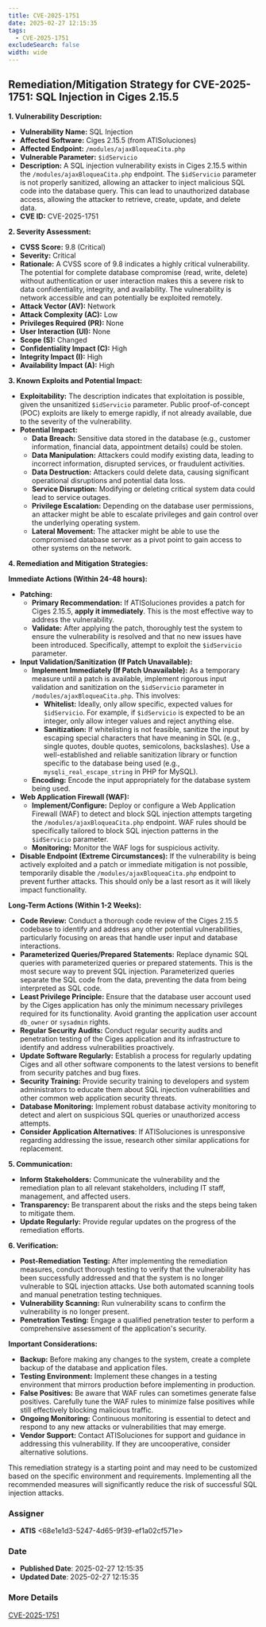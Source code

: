 ```yaml
---
title: CVE-2025-1751
date: 2025-02-27 12:15:35
tags:
  - CVE-2025-1751
excludeSearch: false
width: wide
---
```


## Remediation/Mitigation Strategy for CVE-2025-1751: SQL Injection in Ciges 2.15.5

**1. Vulnerability Description:**

*   **Vulnerability Name:** SQL Injection
*   **Affected Software:** Ciges 2.15.5 (from ATISoluciones)
*   **Affected Endpoint:** `/modules/ajaxBloqueaCita.php`
*   **Vulnerable Parameter:** `$idServicio`
*   **Description:** A SQL injection vulnerability exists in Ciges 2.15.5 within the `/modules/ajaxBloqueaCita.php` endpoint.  The `$idServicio` parameter is not properly sanitized, allowing an attacker to inject malicious SQL code into the database query.  This can lead to unauthorized database access, allowing the attacker to retrieve, create, update, and delete data.
*   **CVE ID:** CVE-2025-1751

**2. Severity Assessment:**

*   **CVSS Score:** 9.8 (Critical)
*   **Severity:** Critical
*   **Rationale:**  A CVSS score of 9.8 indicates a highly critical vulnerability. The potential for complete database compromise (read, write, delete) without authentication or user interaction makes this a severe risk to data confidentiality, integrity, and availability.  The vulnerability is network accessible and can potentially be exploited remotely.
*   **Attack Vector (AV):** Network
*   **Attack Complexity (AC):** Low
*   **Privileges Required (PR):** None
*   **User Interaction (UI):** None
*   **Scope (S):** Changed
*   **Confidentiality Impact (C):** High
*   **Integrity Impact (I):** High
*   **Availability Impact (A):** High

**3. Known Exploits and Potential Impact:**

*   **Exploitability:**  The description indicates that exploitation is possible, given the unsanitized `$idServicio` parameter. Public proof-of-concept (POC) exploits are likely to emerge rapidly, if not already available, due to the severity of the vulnerability.
*   **Potential Impact:**
    *   **Data Breach:** Sensitive data stored in the database (e.g., customer information, financial data, appointment details) could be stolen.
    *   **Data Manipulation:**  Attackers could modify existing data, leading to incorrect information, disrupted services, or fraudulent activities.
    *   **Data Destruction:**  Attackers could delete data, causing significant operational disruptions and potential data loss.
    *   **Service Disruption:** Modifying or deleting critical system data could lead to service outages.
    *   **Privilege Escalation:** Depending on the database user permissions, an attacker might be able to escalate privileges and gain control over the underlying operating system.
    *   **Lateral Movement:** The attacker might be able to use the compromised database server as a pivot point to gain access to other systems on the network.

**4. Remediation and Mitigation Strategies:**

**Immediate Actions (Within 24-48 hours):**

*   **Patching:**
    *   **Primary Recommendation:**  If ATISoluciones provides a patch for Ciges 2.15.5, **apply it immediately**. This is the most effective way to address the vulnerability.
    *   **Validate:** After applying the patch, thoroughly test the system to ensure the vulnerability is resolved and that no new issues have been introduced.  Specifically, attempt to exploit the `$idServicio` parameter.
*   **Input Validation/Sanitization (If Patch Unavailable):**
    *   **Implement Immediately (If Patch Unavailable):**  As a temporary measure until a patch is available, implement rigorous input validation and sanitization on the `$idServicio` parameter in `/modules/ajaxBloqueaCita.php`.  This involves:
        *   **Whitelist:**  Ideally, only allow specific, expected values for `$idServicio`.  For example, if `$idServicio` is expected to be an integer, only allow integer values and reject anything else.
        *   **Sanitization:** If whitelisting is not feasible, sanitize the input by escaping special characters that have meaning in SQL (e.g., single quotes, double quotes, semicolons, backslashes).  Use a well-established and reliable sanitization library or function specific to the database being used (e.g., `mysqli_real_escape_string` in PHP for MySQL).
    *   **Encoding:** Encode the input appropriately for the database system being used.
*   **Web Application Firewall (WAF):**
    *   **Implement/Configure:**  Deploy or configure a Web Application Firewall (WAF) to detect and block SQL injection attempts targeting the `/modules/ajaxBloqueaCita.php` endpoint. WAF rules should be specifically tailored to block SQL injection patterns in the `$idServicio` parameter.
    *   **Monitoring:**  Monitor the WAF logs for suspicious activity.
*   **Disable Endpoint (Extreme Circumstances):** If the vulnerability is being actively exploited and a patch or immediate mitigation is not possible, temporarily disable the `/modules/ajaxBloqueaCita.php` endpoint to prevent further attacks. This should only be a last resort as it will likely impact functionality.

**Long-Term Actions (Within 1-2 Weeks):**

*   **Code Review:** Conduct a thorough code review of the Ciges 2.15.5 codebase to identify and address any other potential vulnerabilities, particularly focusing on areas that handle user input and database interactions.
*   **Parameterized Queries/Prepared Statements:** Replace dynamic SQL queries with parameterized queries or prepared statements.  This is the most secure way to prevent SQL injection.  Parameterized queries separate the SQL code from the data, preventing the data from being interpreted as SQL code.
*   **Least Privilege Principle:** Ensure that the database user account used by the Ciges application has only the minimum necessary privileges required for its functionality. Avoid granting the application user account `db_owner` or `sysadmin` rights.
*   **Regular Security Audits:** Conduct regular security audits and penetration testing of the Ciges application and its infrastructure to identify and address vulnerabilities proactively.
*   **Update Software Regularly:**  Establish a process for regularly updating Ciges and all other software components to the latest versions to benefit from security patches and bug fixes.
*   **Security Training:** Provide security training to developers and system administrators to educate them about SQL injection vulnerabilities and other common web application security threats.
*   **Database Monitoring:** Implement robust database activity monitoring to detect and alert on suspicious SQL queries or unauthorized access attempts.
*   **Consider Application Alternatives**: If ATISoluciones is unresponsive regarding addressing the issue, research other similar applications for replacement.

**5. Communication:**

*   **Inform Stakeholders:**  Communicate the vulnerability and the remediation plan to all relevant stakeholders, including IT staff, management, and affected users.
*   **Transparency:** Be transparent about the risks and the steps being taken to mitigate them.
*   **Update Regularly:** Provide regular updates on the progress of the remediation efforts.

**6. Verification:**

*   **Post-Remediation Testing:** After implementing the remediation measures, conduct thorough testing to verify that the vulnerability has been successfully addressed and that the system is no longer vulnerable to SQL injection attacks.  Use both automated scanning tools and manual penetration testing techniques.
*   **Vulnerability Scanning:** Run vulnerability scans to confirm the vulnerability is no longer present.
*   **Penetration Testing:** Engage a qualified penetration tester to perform a comprehensive assessment of the application's security.

**Important Considerations:**

*   **Backup:** Before making any changes to the system, create a complete backup of the database and application files.
*   **Testing Environment:** Implement these changes in a testing environment that mirrors production before implementing in production.
*   **False Positives:** Be aware that WAF rules can sometimes generate false positives.  Carefully tune the WAF rules to minimize false positives while still effectively blocking malicious traffic.
*   **Ongoing Monitoring:** Continuous monitoring is essential to detect and respond to any new attacks or vulnerabilities that may emerge.
*   **Vendor Support:** Contact ATISoluciones for support and guidance in addressing this vulnerability. If they are uncooperative, consider alternative solutions.

This remediation strategy is a starting point and may need to be customized based on the specific environment and requirements. Implementing all the recommended measures will significantly reduce the risk of successful SQL injection attacks.

### Assigner
- **ATIS** <68e1e1d3-5247-4d65-9f39-ef1a02cf571e>

### Date
- **Published Date**: 2025-02-27 12:15:35
- **Updated Date**: 2025-02-27 12:15:35

### More Details
[CVE-2025-1751](https://www.cvedetails.com/cve/CVE-2025-1751)